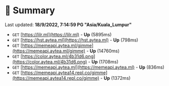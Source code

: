 # 📖 Summary
Last updated: **18/9/2022, 7:14:59 PG "Asia/Kuala_Lumpur"**

- `GET` [https://lilr.ml](https://lilr.ml) - **Up** (5895ms)
- `GET` [https://hst.aytea.ml](https://hst.aytea.ml) - **Up** (798ms)
- `GET` [https://memeapi.aytea.ml/gimme](https://memeapi.aytea.ml/gimme) - **Up** (14760ms)
- `GET` [https://color.aytea.ml/4b31d6.png](https://color.aytea.ml/4b31d6.png) - **Up** (1708ms)
- `GET` [https://memeapi.aytea.ml](https://memeapi.aytea.ml) - **Up** (836ms)
- `GET` [https://memeapi.aytea14.repl.co/gimme](https://memeapi.aytea14.repl.co/gimme) - **Up** (1372ms)
